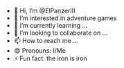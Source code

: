 - 👋 Hi, I’m @ElPanzerIII
- 👀 I’m interested in adventure games
- 🌱 I’m currently learning ...
- 💞️ I’m looking to collaborate on ...
- 📫 How to reach me ...
- 😄 Pronouns: I/Me
- ⚡ Fun fact: the iron is iron

<!---
ElPanzerIII/ElPanzerIII is a ✨ special ✨ repository because its `README.md` (this file) appears on your GitHub profile.
You can click the Preview link to take a look at your changes.
--->
